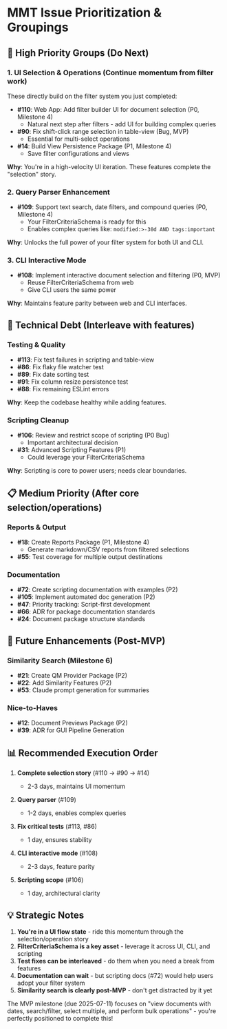 # MMT Issue Prioritization & Groupings

## 🎯 High Priority Groups (Do Next)

### 1. **UI Selection & Operations** (Continue momentum from filter work)
These directly build on the filter system you just completed:

- **#110**: Web App: Add filter builder UI for document selection (P0, Milestone 4)
  - Natural next step after filters - add UI for building complex queries
- **#90**: Fix shift-click range selection in table-view (Bug, MVP)
  - Essential for multi-select operations
- **#14**: Build View Persistence Package (P1, Milestone 4)
  - Save filter configurations and views

**Why**: You're in a high-velocity UI iteration. These features complete the "selection" story.

### 2. **Query Parser Enhancement**
- **#109**: Support text search, date filters, and compound queries (P0, Milestone 4)
  - Your FilterCriteriaSchema is ready for this
  - Enables complex queries like: `modified:>-30d AND tags:important`

**Why**: Unlocks the full power of your filter system for both UI and CLI.

### 3. **CLI Interactive Mode**
- **#108**: Implement interactive document selection and filtering (P0, MVP)
  - Reuse FilterCriteriaSchema from web
  - Give CLI users the same power

**Why**: Maintains feature parity between web and CLI interfaces.

## 🔧 Technical Debt (Interleave with features)

### Testing & Quality
- **#113**: Fix test failures in scripting and table-view
- **#86**: Fix flaky file watcher test
- **#89**: Fix date sorting test
- **#91**: Fix column resize persistence test
- **#88**: Fix remaining ESLint errors

**Why**: Keep the codebase healthy while adding features.

### Scripting Cleanup
- **#106**: Review and restrict scope of scripting (P0 Bug)
  - Important architectural decision
- **#31**: Advanced Scripting Features (P1)
  - Could leverage your FilterCriteriaSchema

**Why**: Scripting is core to power users; needs clear boundaries.

## 📋 Medium Priority (After core selection/operations)

### Reports & Output
- **#18**: Create Reports Package (P1, Milestone 4)
  - Generate markdown/CSV reports from filtered selections
- **#55**: Test coverage for multiple output destinations

### Documentation
- **#72**: Create scripting documentation with examples (P2)
- **#105**: Implement automated doc generation (P2)
- **#47**: Priority tracking: Script-first development
- **#66**: ADR for package documentation standards
- **#24**: Document package structure standards

## 🔮 Future Enhancements (Post-MVP)

### Similarity Search (Milestone 6)
- **#21**: Create QM Provider Package (P2)
- **#22**: Add Similarity Features (P2)
- **#53**: Claude prompt generation for summaries

### Nice-to-Haves
- **#12**: Document Previews Package (P2)
- **#39**: ADR for GUI Pipeline Generation

## 📊 Recommended Execution Order

1. **Complete selection story** (#110 → #90 → #14)
   - 2-3 days, maintains UI momentum
   
2. **Query parser** (#109)
   - 1-2 days, enables complex queries
   
3. **Fix critical tests** (#113, #86)
   - 1 day, ensures stability
   
4. **CLI interactive mode** (#108)
   - 2-3 days, feature parity
   
5. **Scripting scope** (#106)
   - 1 day, architectural clarity

## 💡 Strategic Notes

1. **You're in a UI flow state** - ride this momentum through the selection/operation story
2. **FilterCriteriaSchema is a key asset** - leverage it across UI, CLI, and scripting
3. **Test fixes can be interleaved** - do them when you need a break from features
4. **Documentation can wait** - but scripting docs (#72) would help users adopt your filter system
5. **Similarity search is clearly post-MVP** - don't get distracted by it yet

The MVP milestone (due 2025-07-11) focuses on "view documents with dates, search/filter, select multiple, and perform bulk operations" - you're perfectly positioned to complete this!